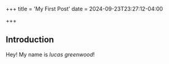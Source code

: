 +++
title = 'My First Post'
date = 2024-09-23T23:27:12-04:00

+++
## Introduction

Hey! My name is *lucas greenwood*!
